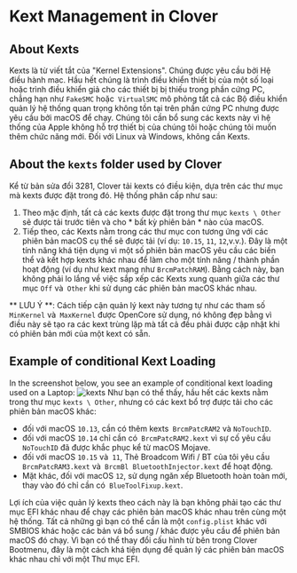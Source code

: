 # Kext Management in Clover
## About Kexts
Kexts là từ viết tắt của "Kernel Extensions". Chúng được yêu cầu bởi Hệ điều hành mac. Hầu hết chúng là trình điều khiển thiết bị của một số loại hoặc trình điều khiển giả cho các thiết bị bị thiếu trong phần cứng PC, chẳng hạn như `FakeSMC` hoặc` VirtualSMC` mô phỏng tất cả các Bộ điều khiển quản lý hệ thống quan trọng không tồn tại trên phần cứng PC nhưng được yêu cầu bởi macOS để chạy. Chúng tôi cần bổ sung các kexts này vì hệ thống của Apple không hỗ trợ thiết bị của chúng tôi hoặc chúng tôi muốn thêm chức năng mới. Đối với Linux và Windows, không cần Kexts.
## About the `kexts` folder used by Clover
Kể từ bản sửa đổi 3281, Clover tải kexts có điều kiện, dựa trên các thư mục mà kexts được đặt trong đó. Hệ thống phân cấp như sau:

1. Theo mặc định, tất cả các kexts được đặt trong thư mục `kexts \ Other` sẽ được tải trước tiên và cho * bất kỳ phiên bản * nào của macOS.
2. Tiếp theo, các Kexts nằm trong các thư mục con tương ứng với các phiên bản macOS cụ thể sẽ được tải (ví dụ: `10.15`, `11`, `12`,v.v.). Đây là một tính năng khá tiện dụng vì một số phiên bản macOS yêu cầu các biến thể và kết hợp kexts khác nhau để làm cho một tính năng / thành phần hoạt động (ví dụ như kext mạng như `BrcmPatchRAM`). Bằng cách này, bạn không phải lo lắng về việc sắp xếp các Kexts xung quanh giữa các thư mục `Off` và` Other` khi sử dụng các phiên bản macOS khác nhau.

** LƯU Ý **: Cách tiếp cận quản lý kext này tương tự như các tham số `MinKernel` và` MaxKernel` được OpenCore sử dụng, nó không đẹp bằng vì điều này sẽ tạo ra các kext trùng lặp mà tất cả đều phải được cập nhật khi có phiên bản mới của một kext có sẵn.

## Example of conditional Kext Loading
In the screenshot below, you see an example of conditional kext loading used on a Laptop:
![kexts](https://user-images.githubusercontent.com/76865553/147611657-b56b13b3-0b5b-440e-9eb8-3a48849d903f.png)
Như bạn có thể thấy, hầu hết các kexts nằm trong thư mục `kexts \ Other`, nhưng có các kext bổ trợ được tải cho các phiên bản macOS khác:

- đối với macOS `10.13`, cần có thêm kexts` BrcmPatcRAM2` và `NoTouchID`.
- đối với macOS `10.14` chỉ cần có` BrcmPatcRAM2.kext` vì sự cố yêu cầu `NoTouchID` đã được khắc phục kể từ macOS Mojave.
- đối với macOS `10.15` và` 11`, Thẻ Broadcom Wifi / BT của tôi yêu cầu `BrcmPatcRAM3.kext` và` BrcmBl BluetoothInjector.kext` để hoạt động.
- Mặt khác, đối với macOS `12`, sử dụng ngăn xếp Bluetooth hoàn toàn mới, thay vào đó chỉ cần có` BlueToolFixup.kext`.

Lợi ích của việc quản lý kexts theo cách này là bạn không phải tạo các thư mục EFI khác nhau để chạy các phiên bản macOS khác nhau trên cùng một hệ thống. Tất cả những gì bạn có thể cần là một `config.plist` khác với SMBIOS khác hoặc các bản vá bổ sung / khác được yêu cầu để phiên bản macOS đó chạy. Vì bạn có thể thay đổi cấu hình từ bên trong Clover Bootmenu, đây là một cách khá tiện dụng để quản lý các phiên bản macOS khác nhau chỉ với một Thư mục EFI.
